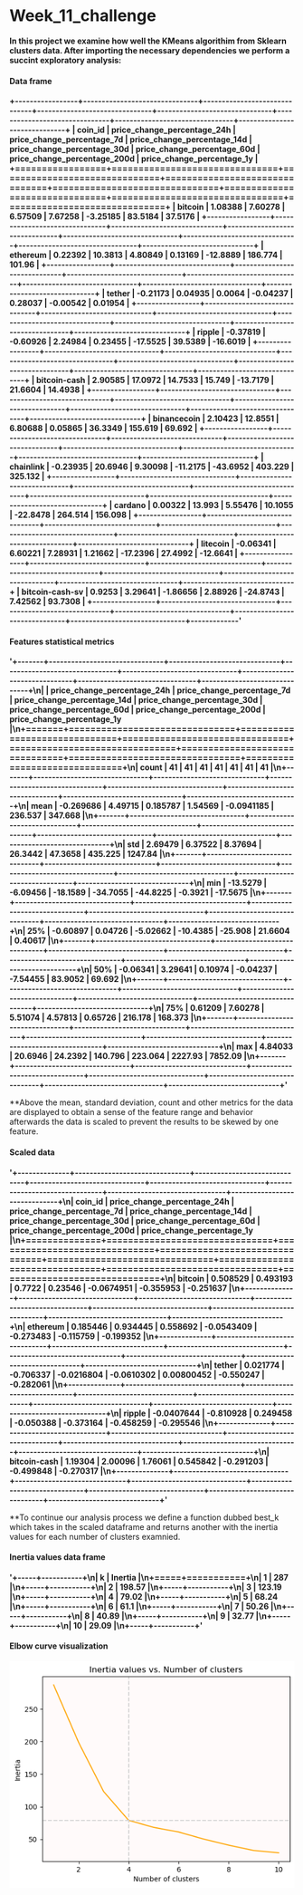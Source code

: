# Week_11_challenge

**In this project we examine how well the KMeans algorithim from Sklearn clusters data. After importing the necessary dependencies we perform a succint exploratory analysis:**


#### Data frame
**+-----------------+-------------------------------+------------------------------+-------------------------------+-------------------------------+-------------------------------+--------------------------------+------------------------------+
| coin_id         |   price_change_percentage_24h |   price_change_percentage_7d |   price_change_percentage_14d |   price_change_percentage_30d |   price_change_percentage_60d |   price_change_percentage_200d |   price_change_percentage_1y |
+=================+===============================+==============================+===============================+===============================+===============================+================================+==============================+
| bitcoin         |                       1.08388 |                      7.60278 |                       6.57509 |                       7.67258 |                      -3.25185 |                       83.5184  |                     37.5176  |
+-----------------+-------------------------------+------------------------------+-------------------------------+-------------------------------+-------------------------------+--------------------------------+------------------------------+
| ethereum        |                       0.22392 |                     10.3813  |                       4.80849 |                       0.13169 |                     -12.8889  |                      186.774   |                    101.96    |
+-----------------+-------------------------------+------------------------------+-------------------------------+-------------------------------+-------------------------------+--------------------------------+------------------------------+
| tether          |                      -0.21173 |                      0.04935 |                       0.0064  |                      -0.04237 |                       0.28037 |                       -0.00542 |                      0.01954 |
+-----------------+-------------------------------+------------------------------+-------------------------------+-------------------------------+-------------------------------+--------------------------------+------------------------------+
| ripple          |                      -0.37819 |                     -0.60926 |                       2.24984 |                       0.23455 |                     -17.5525  |                       39.5389  |                    -16.6019  |
+-----------------+-------------------------------+------------------------------+-------------------------------+-------------------------------+-------------------------------+--------------------------------+------------------------------+
| bitcoin-cash    |                       2.90585 |                     17.0972  |                      14.7533  |                      15.749   |                     -13.7179  |                       21.6604  |                     14.4938  |
+-----------------+-------------------------------+------------------------------+-------------------------------+-------------------------------+-------------------------------+--------------------------------+------------------------------+
| binancecoin     |                       2.10423 |                     12.8551  |                       6.80688 |                       0.05865 |                      36.3349  |                      155.619   |                     69.692   |
+-----------------+-------------------------------+------------------------------+-------------------------------+-------------------------------+-------------------------------+--------------------------------+------------------------------+
| chainlink       |                      -0.23935 |                     20.6946  |                       9.30098 |                     -11.2175  |                     -43.6952  |                      403.229   |                    325.132   |
+-----------------+-------------------------------+------------------------------+-------------------------------+-------------------------------+-------------------------------+--------------------------------+------------------------------+
| cardano         |                       0.00322 |                     13.993   |                       5.55476 |                      10.1055  |                     -22.8478  |                      264.514   |                    156.098   |
+-----------------+-------------------------------+------------------------------+-------------------------------+-------------------------------+-------------------------------+--------------------------------+------------------------------+
| litecoin        |                      -0.06341 |                      6.60221 |                       7.28931 |                       1.21662 |                     -17.2396  |                       27.4992  |                    -12.6641  |
+-----------------+-------------------------------+------------------------------+-------------------------------+-------------------------------+-------------------------------+--------------------------------+------------------------------+
| bitcoin-cash-sv |                       0.9253  |                      3.29641 |                      -1.86656 |                       2.88926 |                     -24.8743  |                        7.42562 |                     93.7308  |
+-----------------+-------------------------------+------------------------------+-------------------------------+-------------------------------+-------------------------------+-------------'**



#### Features statistical metrics

**'+-------+-------------------------------+------------------------------+-------------------------------+-------------------------------+-------------------------------+--------------------------------+------------------------------+\n|       |   price_change_percentage_24h |   price_change_percentage_7d |   price_change_percentage_14d |   price_change_percentage_30d |   price_change_percentage_60d |   price_change_percentage_200d |   price_change_percentage_1y |\n+=======+===============================+==============================+===============================+===============================+===============================+================================+==============================+\n| count |                     41        |                     41       |                     41        |                      41       |                    41         |                        41      |                     41       |\n+-------+-------------------------------+------------------------------+-------------------------------+-------------------------------+-------------------------------+--------------------------------+------------------------------+\n| mean  |                     -0.269686 |                      4.49715 |                      0.185787 |                       1.54569 |                    -0.0941185 |                       236.537  |                    347.668   |\n+-------+-------------------------------+------------------------------+-------------------------------+-------------------------------+-------------------------------+--------------------------------+------------------------------+\n| std   |                      2.69479  |                      6.37522 |                      8.37694  |                      26.3442  |                    47.3658    |                       435.225  |                   1247.84    |\n+-------+-------------------------------+------------------------------+-------------------------------+-------------------------------+-------------------------------+--------------------------------+------------------------------+\n| min   |                    -13.5279   |                     -6.09456 |                    -18.1589   |                     -34.7055  |                   -44.8225    |                        -0.3921 |                    -17.5675  |\n+-------+-------------------------------+------------------------------+-------------------------------+-------------------------------+-------------------------------+--------------------------------+------------------------------+\n| 25%   |                     -0.60897  |                      0.04726 |                     -5.02662  |                     -10.4385  |                   -25.908     |                        21.6604 |                      0.40617 |\n+-------+-------------------------------+------------------------------+-------------------------------+-------------------------------+-------------------------------+--------------------------------+------------------------------+\n| 50%   |                     -0.06341  |                      3.29641 |                      0.10974  |                      -0.04237 |                    -7.54455   |                        83.9052 |                     69.692   |\n+-------+-------------------------------+------------------------------+-------------------------------+-------------------------------+-------------------------------+--------------------------------+------------------------------+\n| 75%   |                      0.61209  |                      7.60278 |                      5.51074  |                       4.57813 |                     0.65726   |                       216.178  |                    168.373   |\n+-------+-------------------------------+------------------------------+-------------------------------+-------------------------------+-------------------------------+--------------------------------+------------------------------+\n| max   |                      4.84033  |                     20.6946  |                     24.2392   |                     140.796   |                   223.064     |                      2227.93   |                   7852.09    |\n+-------+-------------------------------+------------------------------+-------------------------------+-------------------------------+-------------------------------+--------------------------------+------------------------------+'**


**Above the mean, standard deviation, count and other metrics for the data are displayed to obtain a sense of the feature range and behavior
afterwards the data is scaled to prevent the results to be skewed by one feature.


#### Scaled data

**'+--------------+-------------------------------+------------------------------+-------------------------------+-------------------------------+-------------------------------+--------------------------------+------------------------------+\n| coin_id      |   price_change_percentage_24h |   price_change_percentage_7d |   price_change_percentage_14d |   price_change_percentage_30d |   price_change_percentage_60d |   price_change_percentage_200d |   price_change_percentage_1y |\n+==============+===============================+==============================+===============================+===============================+===============================+================================+==============================+\n| bitcoin      |                     0.508529  |                     0.493193 |                     0.7722    |                     0.23546   |                   -0.0674951  |                      -0.355953 |                    -0.251637 |\n+--------------+-------------------------------+------------------------------+-------------------------------+-------------------------------+-------------------------------+--------------------------------+------------------------------+\n| ethereum     |                     0.185446  |                     0.934445 |                     0.558692  |                    -0.0543409 |                   -0.273483   |                      -0.115759 |                    -0.199352 |\n+--------------+-------------------------------+------------------------------+-------------------------------+-------------------------------+-------------------------------+--------------------------------+------------------------------+\n| tether       |                     0.021774  |                    -0.706337 |                    -0.0216804 |                    -0.0610302 |                    0.00800452 |                      -0.550247 |                    -0.282061 |\n+--------------+-------------------------------+------------------------------+-------------------------------+-------------------------------+-------------------------------+--------------------------------+------------------------------+\n| ripple       |                    -0.0407644 |                    -0.810928 |                     0.249458  |                    -0.050388  |                   -0.373164   |                      -0.458259 |                    -0.295546 |\n+--------------+-------------------------------+------------------------------+-------------------------------+-------------------------------+-------------------------------+--------------------------------+------------------------------+\n| bitcoin-cash |                     1.19304   |                     2.00096  |                     1.76061   |                     0.545842  |                   -0.291203   |                      -0.499848 |                    -0.270317 |\n+--------------+-------------------------------+------------------------------+-------------------------------+-------------------------------+-------------------------------+--------------------------------+------------------------------+'**


**To continue our analysis process we define a function dubbed best_k which takes in the scaled dataframe and returns another 
with the inertia values for each number of clusters examnied.


#### Inertia values data frame

**'+-----+-----------+\n|   k |   Inertia |\n+=====+===========+\n|   1 |    287    |\n+-----+-----------+\n|   2 |    198.57 |\n+-----+-----------+\n|   3 |    123.19 |\n+-----+-----------+\n|   4 |     79.02 |\n+-----+-----------+\n|   5 |     68.24 |\n+-----+-----------+\n|   6 |     61.1  |\n+-----+-----------+\n|   7 |     50.26 |\n+-----+-----------+\n|   8 |     40.89 |\n+-----+-----------+\n|   9 |     32.77 |\n+-----+-----------+\n|  10 |     29.09 |\n+-----+-----------+'**

#### Elbow curve visualization

![alt text](Resources/elbow.png?raw=true)


